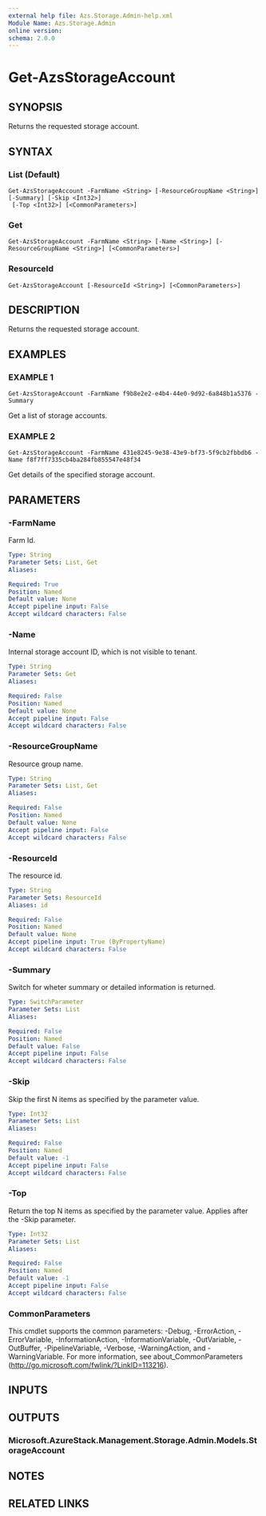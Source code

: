 ```yaml
---
external help file: Azs.Storage.Admin-help.xml
Module Name: Azs.Storage.Admin
online version:
schema: 2.0.0
---
```


# Get-AzsStorageAccount

## SYNOPSIS
Returns the requested storage account.

## SYNTAX

### List (Default)
```
Get-AzsStorageAccount -FarmName <String> [-ResourceGroupName <String>] [-Summary] [-Skip <Int32>]
 [-Top <Int32>] [<CommonParameters>]
```

### Get
```
Get-AzsStorageAccount -FarmName <String> [-Name <String>] [-ResourceGroupName <String>] [<CommonParameters>]
```

### ResourceId
```
Get-AzsStorageAccount [-ResourceId <String>] [<CommonParameters>]
```

## DESCRIPTION
Returns the requested storage account.

## EXAMPLES

### EXAMPLE 1
```
Get-AzsStorageAccount -FarmName f9b8e2e2-e4b4-44e0-9d92-6a848b1a5376 -Summary
```

Get a list of storage accounts.

### EXAMPLE 2
```
Get-AzsStorageAccount -FarmName 431e8245-9e38-43e9-bf73-5f9cb2fbbdb6 -Name f8f7ff7335cb4ba284fb855547e48f34
```

Get details of the specified storage account.

## PARAMETERS

### -FarmName
Farm Id.

```yaml
Type: String
Parameter Sets: List, Get
Aliases:

Required: True
Position: Named
Default value: None
Accept pipeline input: False
Accept wildcard characters: False
```

### -Name
Internal storage account ID, which is not visible to tenant.

```yaml
Type: String
Parameter Sets: Get
Aliases:

Required: False
Position: Named
Default value: None
Accept pipeline input: False
Accept wildcard characters: False
```

### -ResourceGroupName
Resource group name.

```yaml
Type: String
Parameter Sets: List, Get
Aliases:

Required: False
Position: Named
Default value: None
Accept pipeline input: False
Accept wildcard characters: False
```

### -ResourceId
The resource id.

```yaml
Type: String
Parameter Sets: ResourceId
Aliases: id

Required: False
Position: Named
Default value: None
Accept pipeline input: True (ByPropertyName)
Accept wildcard characters: False
```

### -Summary
Switch for wheter summary or detailed information is returned.

```yaml
Type: SwitchParameter
Parameter Sets: List
Aliases:

Required: False
Position: Named
Default value: False
Accept pipeline input: False
Accept wildcard characters: False
```

### -Skip
Skip the first N items as specified by the parameter value.

```yaml
Type: Int32
Parameter Sets: List
Aliases:

Required: False
Position: Named
Default value: -1
Accept pipeline input: False
Accept wildcard characters: False
```

### -Top
Return the top N items as specified by the parameter value.
Applies after the -Skip parameter.

```yaml
Type: Int32
Parameter Sets: List
Aliases:

Required: False
Position: Named
Default value: -1
Accept pipeline input: False
Accept wildcard characters: False
```

### CommonParameters
This cmdlet supports the common parameters: -Debug, -ErrorAction, -ErrorVariable, -InformationAction, -InformationVariable, -OutVariable, -OutBuffer, -PipelineVariable, -Verbose, -WarningAction, and -WarningVariable. For more information, see about_CommonParameters (<http://go.microsoft.com/fwlink/?LinkID=113216>).

## INPUTS

## OUTPUTS

### Microsoft.AzureStack.Management.Storage.Admin.Models.StorageAccount

## NOTES

## RELATED LINKS
